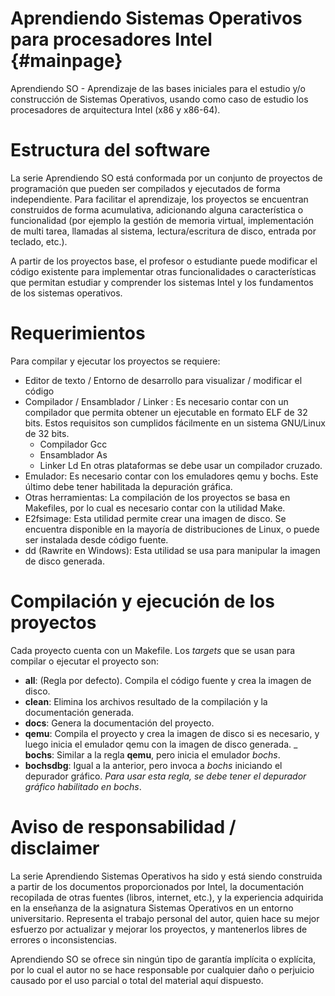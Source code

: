# Aprendiendo Sistemas Operativos para procesadores Intel			{#mainpage}

Aprendiendo SO - Aprendizaje de las bases iniciales para el estudio y/o
construcción de Sistemas Operativos, usando como caso de estudio los
procesadores de arquitectura Intel (x86 y x86-64).

# Estructura del software

La serie Aprendiendo SO está conformada por un conjunto de proyectos
de programación que pueden ser compilados y ejecutados de forma independiente. 
Para facilitar el aprendizaje, los proyectos se encuentran construidos de forma
acumulativa, adicionando alguna característica o funcionalidad (por ejemplo la
gestión de memoria virtual, implementación de multi tarea, llamadas al sistema,
lectura/escritura de disco, entrada por teclado, etc.).

A partir de los proyectos base, el profesor o estudiante puede modificar el
código existente para implementar otras funcionalidades o características que
permitan estudiar y comprender los sistemas Intel y los fundamentos de los
sistemas operativos.

# Requerimientos

Para compilar y ejecutar los proyectos se requiere:
- Editor de texto / Entorno de desarrollo para visualizar / modificar el código
- Compilador / Ensamblador / Linker : Es necesario contar con un compilador que
  permita obtener un ejecutable en formato ELF de 32 bits. Estos requisitos son
  cumplidos fácilmente en un sistema GNU/Linux de 32 bits.
  + Compilador Gcc
  + Ensamblador As
  + Linker Ld
  En otras plataformas se debe usar un compilador cruzado.
- Emulador: Es necesario contar con los emuladores qemu y bochs. Este último
  debe tener habilitada la depuración gráfica.
- Otras herramientas: La compilación de los proyectos se basa en Makefiles, por
  lo cual es necesario contar con la utilidad Make.
- E2fsimage: Esta utilidad permite crear una imagen de disco. Se encuentra
  disponible en la mayoría de distribuciones de Linux, o puede ser instalada
  desde código fuente.
- dd (Rawrite en Windows): Esta utilidad se usa para manipular la imagen de
  disco generada.

# Compilación y ejecución de los proyectos

Cada proyecto cuenta con un Makefile. Los _targets_ que se usan para compilar o
ejecutar el proyecto son:
- __all__: (Regla por defecto). Compila el código fuente y crea la imagen de
  disco.
- __clean__: Elimina los archivos resultado de la compilación y la documentación
  generada.
- __docs__: Genera la documentación del proyecto.
- __qemu__: Compila el proyecto y crea la imagen de disco si es necesario, y
  luego inicia el emulador qemu con la imagen de disco generada.
_ __bochs__: Similar a la regla __qemu__, pero inicia el emulador _bochs_.
- __bochsdbg__: Igual a la anterior, pero invoca a _bochs_ iniciando el
  depurador gráfico. _Para usar esta regla, se debe tener el depurador gráfico
  habilitado en bochs_.


# Aviso de responsabilidad / disclaimer

La serie Aprendiendo Sistemas Operativos ha sido y está siendo construida a
partir de los documentos proporcionados por Intel, la documentación recopilada
de otras fuentes (libros, internet, etc.), y la experiencia adquirida en la
enseñanza de la asignatura Sistemas Operativos en un entorno universitario.
Representa el trabajo personal del autor, quien hace su mejor esfuerzo por
actualizar y mejorar los proyectos, y mantenerlos libres de errores o
inconsistencias. 

Aprendiendo SO se ofrece sin ningún tipo de garantía implícita o explícita, por
lo cual el autor no se hace responsable por cualquier daño o perjuicio causado
por el uso parcial o total del material aquí dispuesto. 
